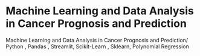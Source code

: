 # Machine Learning and Data Analysis in Cancer Prognosis and Prediction
 Machine Learning and Data Analysis in Cancer Prognosis and Prediction/ Python , Pandas , Streamlit, Scikit-Learn , Sklearn, Polynomial Regression
